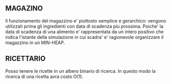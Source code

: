 ## MAGAZINO
Il funzionamento del magazzino e' piuttosto semplice e gerarchico: vengono utilizzati prima gli ingredienti con data di scadenza piu prossima. Poiche' la data di scadenza di una alimento e' rappresentata da un intero positivo che indica l'istante della simulazione in cui scadra' e' ragionevole organizzare il magazzino in un MIN-HEAP. 


## RICETTARIO
Posso tenere le ricette in un albero binario di ricerca. In questo modo la ricerca di una ricetta avra costo O(1).